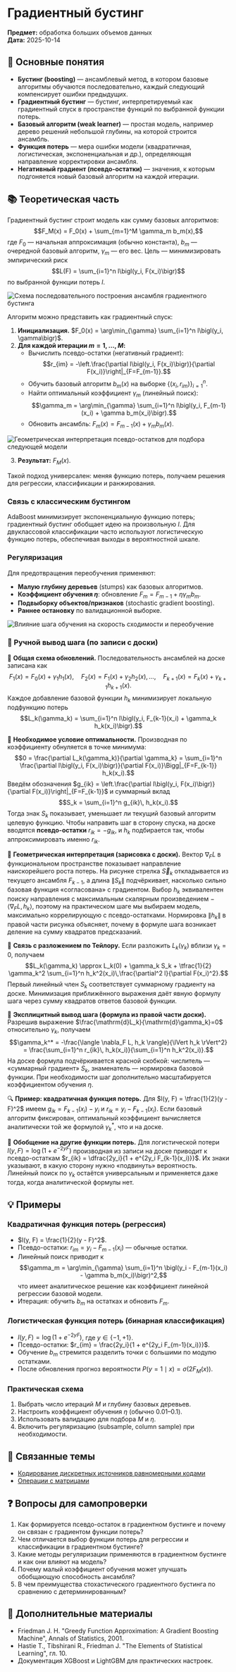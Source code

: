 # Градиентный бустинг

**Предмет:** обработка больших объемов данных  
**Дата:** 2025-10-14

## 🎯 Основные понятия
- **Бустинг (boosting)** — ансамблевый метод, в котором базовые алгоритмы обучаются последовательно, каждый следующий компенсирует ошибки предыдущих.
- **Градиентный бустинг** — бустинг, интерпретируемый как градиентный спуск в пространстве функций по выбранной функции потерь.
- **Базовый алгоритм (weak learner)** — простая модель, например дерево решений небольшой глубины, на которой строится ансамбль.
- **Функция потерь** — мера ошибки модели (квадратичная, логистическая, экспоненциальная и др.), определяющая направление корректировки ансамбля.
- **Негативный градиент (псевдо-остатки)** — значения, к которым подгоняется новый базовый алгоритм на каждой итерации.

## 📚 Теоретическая часть
Градиентный бустинг строит модель как сумму базовых алгоритмов:
$$F_M(x) = F_0(x) + \sum_{m=1}^M \gamma_m b_m(x),$$
где $F_0$ — начальная аппроксимация (обычно константа), $b_m$ — очередной базовый алгоритм, $\gamma_m$ — его вес. Цель — минимизировать эмпирический риск
$$L(F) = \sum_{i=1}^n l\bigl(y_i, F(x_i)\bigr)$$
по выбранной функции потерь $l$.

![Схема последовательного построения ансамбля градиентного бустинга](../images/2025-10-14_gradient-boosting-sequence.webp)

Алгоритм можно представить как градиентный спуск:
1. **Инициализация.** $F_0(x) = \arg\min_{\gamma} \sum_{i=1}^n l\bigl(y_i, \gamma\bigr)$.
2. **Для каждой итерации $m = 1, \dots, M$:**
   - Вычислить псевдо-остатки (негативный градиент):
     $$r_{im} = -\left.\frac{\partial l\bigl(y_i, F(x_i)\bigr)}{\partial F(x_i)}\right|_{F=F_{m-1}}.$$
   - Обучить базовый алгоритм $b_m(x)$ на выборке $\{(x_i, r_{im})\}_{i=1}^n$.
   - Найти оптимальный коэффициент $\gamma_m$ (линейный поиск):
     $$\gamma_m = \arg\min_{\gamma} \sum_{i=1}^n l\bigl(y_i, F_{m-1}(x_i) + \gamma b_m(x_i)\bigr).$$
   - Обновить ансамбль: $F_m(x) = F_{m-1}(x) + \gamma_m b_m(x)$.

![Геометрическая интерпретация псевдо-остатков для подбора следующей модели](../images/2025-10-14_pseudo-residuals.png)

3. **Результат:** $F_M(x)$.

Такой подход универсален: меняя функцию потерь, получаем решения для регрессии, классификации и ранжирования.

### Связь с классическим бустингом
AdaBoost минимизирует экспоненциальную функцию потерь; градиентный бустинг обобщает идею на произвольную $l$. Для двуклассовой классификации часто используют логистическую функцию потерь, обеспечивая выходы в вероятностной шкале.

### Регуляризация
Для предотвращения переобучения применяют:
- **Малую глубину деревьев** (stumps) как базовых алгоритмов.
- **Коэффициент обучения $\eta$**: обновление $F_m = F_{m-1} + \eta \gamma_m b_m$.
- **Подвыборку объектов/признаков** (stochastic gradient boosting).
- **Раннее остановку** по валидационной выборке.

![Влияние шага обучения на скорость сходимости и переобучение](../images/2025-10-14_learning-rate-regularization.png)

### 📐 Ручной вывод шага (по записи с доски)
📌 **Общая схема обновлений.** Последовательность ансамблей на доске записана как
$$F_1(x) = F_0(x) + \gamma_1 h_1(x), \quad F_2(x) = F_1(x) + \gamma_2 h_2(x), \dots, \quad F_{k+1}(x) = F_k(x) + \gamma_{k+1} h_{k+1}(x).$$
Каждое добавление базовой функции $h_k$ минимизирует локальную подфункцию потерь
$$L_k(\gamma_k) = \sum_{i=1}^n l\bigl(y_i, F_{k-1}(x_i) + \gamma_k h_k(x_i)\bigr).$$

🧮 **Необходимое условие оптимальности.** Производная по коэффициенту обнуляется в точке минимума:
$$0 = \frac{\partial L_k(\gamma_k)}{\partial \gamma_k} = \sum_{i=1}^n \frac{\partial l\bigl(y_i, F(x_i)\bigr)}{\partial F(x_i)}\Bigg|_{F=F_{k-1}} h_k(x_i).$$
Введём обозначения $g_{ik} = \left.\frac{\partial l\bigl(y_i, F(x_i)\bigr)}{\partial F(x_i)}\right|_{F=F_{k-1}}$ и суммарный вклад $$S_k = \sum_{i=1}^n g_{ik}\, h_k(x_i).$$
Тогда знак $S_k$ показывает, уменьшает ли текущий базовый алгоритм целевую функцию. Чтобы направить шаг в сторону спуска, на доске вводятся **псевдо-остатки** $r_{ik} = -g_{ik}$, и $h_k$ подбирается так, чтобы аппроксимировать именно $r_{ik}$.

🧭 **Геометрическая интерпретация (зарисовка с доски).** Вектор $\nabla_F L$ в функциональном пространстве показывает направление наискорейшего роста потерь. На рисунке стрелка $\vec S_k$ откладывается из текущего ансамбля $F_{k-1}$, а длина $\lVert S_k \rVert$ подчёркивает, насколько сильно базовая функция «согласована» с градиентом. Выбор $h_k$ эквивалентен поиску направления с максимальным скалярным произведением $-\langle \nabla_F L, h_k \rangle$, поэтому на практическом шаге мы выбираем модель, максимально коррелирующую с псевдо-остатками. Нормировка $\lVert h_k \rVert$ в правой части рисунка объясняет, почему в формуле шага возникает деление на сумму квадратов предсказаний.

🧠 **Связь с разложением по Тейлору.** Если разложить $L_k(\gamma_k)$ вблизи $\gamma_k=0$, получаем
$$L_k(\gamma_k) \approx L_k(0) + \gamma_k S_k + \tfrac{1}{2} \gamma_k^2 \sum_{i=1}^n h_k^2(x_i)\,\frac{\partial^2 l}{\partial F(x_i)^2}.$$
Первый линейный член $S_k$ соответствует суммарному градиенту на доске. Минимизация приближённого выражения даёт явную формулу шага через сумму квадратов ответов базовой функции.

🧮 **Эксплицитный вывод шага (формула из правой части доски).** Разрешив выражение $\frac{\mathrm{d}L_k}{\mathrm{d}\gamma_k}=0$ относительно $\gamma_k$, получаем
$$\gamma_k^* = -\frac{\langle \nabla_F L, h_k \rangle}{\lVert h_k \rVert^2} = \frac{\sum_{i=1}^n r_{ik}\, h_k(x_i)}{\sum_{i=1}^n h_k^2(x_i)}.$$
На доске формула подчёркивается красной скобкой: числитель — «суммарный градиент» $S_k$, знаменатель — нормировка базовой функции. При необходимости шаг дополнительно масштабируется коэффициентом обучения $\eta$.

🔍 **Пример: квадратичная функция потерь.** Для $l(y, F) = \tfrac{1}{2}(y - F)^2$ имеем $g_{ik} = F_{k-1}(x_i) - y_i$ и $r_{ik} = y_i - F_{k-1}(x_i)$. Если базовый алгоритм фиксирован, оптимальный коэффициент вычисляется аналитически той же формулой $\gamma_k^*$, что и на доске.

🧭 **Обобщение на другие функции потерь.** Для логистической потери $l(y, F) = \log\bigl(1 + e^{-2yF}\bigr)$ производная из записи на доске приводит к псевдо-остаткам $r_{ik} = \dfrac{2y_i}{1 + e^{2y_i F_{k-1}(x_i)}}$. Их знаки указывают, в какую сторону нужно «подвинуть» вероятность. Линейный поиск по $\gamma_k$ остаётся универсальным и применяется даже тогда, когда аналитической формулы нет.

## 💡 Примеры
### Квадратичная функция потерь (регрессия)
- $l(y, F) = \frac{1}{2}(y - F)^2$.
- Псевдо-остатки: $r_{im} = y_i - F_{m-1}(x_i)$ — обычные остатки.
- Линейный поиск приводит к
  $$\gamma_m = \arg\min_{\gamma} \sum_{i=1}^n \bigl(y_i - F_{m-1}(x_i) - \gamma b_m(x_i)\bigr)^2,$$
  что имеет аналитическое решение как коэффициент линейной регрессии базовой модели.
- Итерация: обучить $b_m$ на остатках и обновить $F_m$.

### Логистическая функция потерь (бинарная классификация)
- $l(y, F) = \log\bigl(1 + e^{-2yF}\bigr)$, где $y \in \{-1, +1\}$.
- Псевдо-остатки: $r_{im} = \frac{2y_i}{1 + e^{2y_i F_{m-1}(x_i)}}$.
- Обучение $b_m$ стремится разделить точки с большими по модулю остатками.
- После обновления прогноз вероятности $P(y=1 \mid x) = \sigma\bigl(2F_M(x)\bigr)$.

### Практическая схема
1. Выбрать число итераций $M$ и глубину базовых деревьев.
2. Настроить коэффициент обучения $\eta$ (обычно 0.01–0.1).
3. Использовать валидацию для подбора $M$ и $\eta$.
4. Включить регуляризацию (subsample, column sample) при необходимости.

## 🔗 Связанные темы
- [Кодирование дискретных источников равномерными кодами](../основы-теории-передачи-информации/2025-09-27_кодирование-дискретных-источников-равномерными-кодами.md)
- [Операции с матрицами](../../math/2025-09-26_matrices-operations.md)

## ❓ Вопросы для самопроверки
1. Как формируется псевдо-остаток в градиентном бустинге и почему он связан с градиентом функции потерь?
2. Чем отличается выбор функции потерь для регрессии и классификации в градиентном бустинге?
3. Какие методы регуляризации применяются в градиентном бустинге и как они влияют на модель?
4. Почему малый коэффициент обучения может улучшать обобщающую способность ансамбля?
5. В чем преимущества стохастического градиентного бустинга по сравнению с детерминированным?

## 📖 Дополнительные материалы
- Friedman J. H. "Greedy Function Approximation: A Gradient Boosting Machine", Annals of Statistics, 2001.
- Hastie T., Tibshirani R., Friedman J. "The Elements of Statistical Learning", гл. 10.
- Документация XGBoost и LightGBM для практических настроек.
